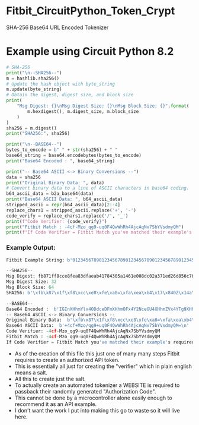 # Fitbit_CircuitPython_Token_Crypt
SHA-256 Base64 URL Encoded Tokenizer

# Example using Circuit Python 8.2

```py
# SHA-256
print("\n--SHA256--")
m = hashlib.sha256()
# Update the hash object with byte_string
m.update(byte_string)
# Obtain the digest, digest size, and block size
print(
    "Msg Digest: {}\nMsg Digest Size: {}\nMsg Block Size: {}".format(
        m.hexdigest(), m.digest_size, m.block_size
    )
)
sha256 = m.digest()
print("SHA256:", sha256)

print("\n--BASE64--")
bytes_to_encode = b" " + str(sha256) + " "
base64_string = base64.encodebytes(bytes_to_encode)
print("Base64 Encoded : ", base64_string)

print("-- Base64 ASCII <-> Binary Conversions --")
data = sha256
print("Original Binary Data: ", data)
# Convert binary data to a line of ASCII characters in base64 coding.
b64_ascii_data = b2a_base64(data)
print("Base64 ASCII Data: ", b64_ascii_data)
stripped_ascii = repr(b64_ascii_data)[2:-4]
replace_chars1 = stripped_ascii.replace('+', '-')
code_verify = replace_chars1.replace('/', '_')
print(f"Code Verifier: {code_verify}")
print("Fitbit Match : -4cf-Mzo_qg9-uq0F4QwWhRh4AjcAqNx7SbYVsdmyQM")
print(f"If Code Verifier = Fitbit Match you've matched their example's required encryption! :) ")
```
### Example Output:
```py
Fitbit Example String: b'01234567890123456789012345678901234567890123456789'

--SHA256--
Msg Digest: fb871ff8cce8fea83dfaeab41784305a1461e008dc02a371ed26d856c766c903
Msg Digest Size: 32
Msg Block Size: 64
SHA256: b'\xfb\x87\x1f\xf8\xcc\xe8\xfe\xa8=\xfa\xea\xb4\x17\x840Z\x14a\xe0\x08\xdc\x02\xa3q\xed&\xd8V\xc7f\xc9\x03'

--BASE64--
Base64 Encoded :  b'IGInXHhmYlx4ODdceDFmXHhmOFx4Y2NceGU4XHhmZVx4YTg9XHhmYVx4ZWFceGI0XHgxN1x4ODQw\nWlx4MTRhXHhlMFx4MDhceGRjXHgwMlx4YTNxXHhlZCZceGQ4Vlx4YzdmXHhjOVx4MDMnIA==\n'
-- Base64 ASCII <-> Binary Conversions --
Original Binary Data:  b'\xfb\x87\x1f\xf8\xcc\xe8\xfe\xa8=\xfa\xea\xb4\x17\x840Z\x14a\xe0\x08\xdc\x02\xa3q\xed&\xd8V\xc7f\xc9\x03'
Base64 ASCII Data:  b'+4cf+Mzo/qg9+uq0F4QwWhRh4AjcAqNx7SbYVsdmyQM=\n'
Code Verifier: -4cf-Mzo_qg9-uq0F4QwWhRh4AjcAqNx7SbYVsdmyQM
Fitbit Match : -4cf-Mzo_qg9-uq0F4QwWhRh4AjcAqNx7SbYVsdmyQM
If Code Verifier = Fitbit Match you've matched their example's required encryption! :)
```
- As of the creation of this file this just one of many many steps Fitbit requires to create an authorized API token.
- This is essentially all just for creating the "verifier" which in plain english means a salt.
- All this to create just the salt.
- To actually create an automated tokenizer a WEBSITE is required to passback their randomly generated "Authorization Code".
- This cannot be done by a microcontroller alone easily enough to recommend it as an API example.
- I don't want the work I put into making this go to waste so it will live here.
